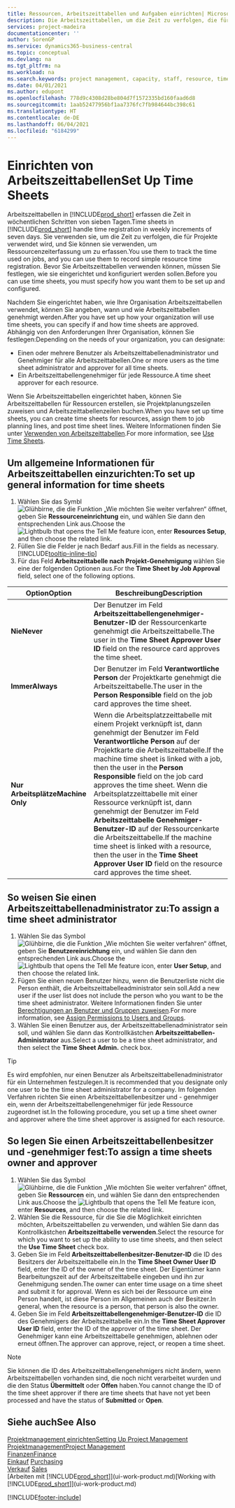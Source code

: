 ```yaml
---
title: Ressourcen, Arbeitszeittabellen und Aufgaben einrichten| Microsoft Docs
description: Die Arbeitszeittabellen, um die Zeit zu verfolgen, die für Projekte verwendet wurde und Ressourcen verwendet wurde und halfen Ihnen mit Projektmanagement, der Stellenbesetzung und der Kapazität
services: project-madeira
documentationcenter: ''
author: SorenGP
ms.service: dynamics365-business-central
ms.topic: conceptual
ms.devlang: na
ms.tgt_pltfrm: na
ms.workload: na
ms.search.keywords: project management, capacity, staff, resource, time sheet
ms.date: 04/01/2021
ms.author: edupont
ms.openlocfilehash: 778d9c4308d28be804d7f1572335bd160faad6d8
ms.sourcegitcommit: 1aab52477956bf1aa7376fc7fb984644bc398c61
ms.translationtype: HT
ms.contentlocale: de-DE
ms.lasthandoff: 06/04/2021
ms.locfileid: "6184299"
---
```

# <a name="set-up-time-sheets"></a><span data-ttu-id="673e5-103">Einrichten von Arbeitszeittabellen</span><span class="sxs-lookup"><span data-stu-id="673e5-103">Set Up Time Sheets</span></span>
<span data-ttu-id="673e5-104">Arbeitszeittabellen in [!INCLUDE[prod_short](includes/prod_short.md)] erfassen die Zeit in wöchentlichen Schritten von sieben Tagen.</span><span class="sxs-lookup"><span data-stu-id="673e5-104">Time sheets in [!INCLUDE[prod_short](includes/prod_short.md)] handle time registration in weekly increments of seven days.</span></span> <span data-ttu-id="673e5-105">Sie verwenden sie, um die Zeit zu verfolgen, die für Projekte verwendet wird, und Sie können sie verwenden, um Ressourcenzeiterfassung um zu erfassen.</span><span class="sxs-lookup"><span data-stu-id="673e5-105">You use them to track the time used on jobs, and you can use them to record simple resource time registration.</span></span> <span data-ttu-id="673e5-106">Bevor Sie Arbeitszeittabellen verwenden können, müssen Sie festlegen, wie sie eingerichtet und konfiguriert werden sollen.</span><span class="sxs-lookup"><span data-stu-id="673e5-106">Before you can use time sheets, you must specify how you want them to be set up and configured.</span></span>

<span data-ttu-id="673e5-107">Nachdem Sie eingerichtet haben, wie Ihre Organisation Arbeitszeittabellen verwendet, können Sie angeben, wann und wie Arbeitszeittabellen genehmigt werden.</span><span class="sxs-lookup"><span data-stu-id="673e5-107">After you have set up how your organization will use time sheets, you can specify if and how time sheets are approved.</span></span> <span data-ttu-id="673e5-108">Abhängig von den Anforderungen Ihrer Organisation, können Sie festlegen:</span><span class="sxs-lookup"><span data-stu-id="673e5-108">Depending on the needs of your organization, you can designate:</span></span>

* <span data-ttu-id="673e5-109">Einen oder mehrere Benutzer als Arbeitszeittabellenadministrator und Genehmiger für alle Arbeitszeittabellen.</span><span class="sxs-lookup"><span data-stu-id="673e5-109">One or more users as the time sheet administrator and approver for all time sheets.</span></span>
* <span data-ttu-id="673e5-110">Ein Arbeitszeittabellengenehmiger für jede Ressource.</span><span class="sxs-lookup"><span data-stu-id="673e5-110">A time sheet approver for each resource.</span></span>

<span data-ttu-id="673e5-111">Wenn Sie Arbeitszeittabellen eingerichtet haben, können Sie Arbeitszeittabellen für Ressourcen erstellen, sie Projektplanungszeilen zuweisen und Arbeitszeittabellenzeilen buchen.</span><span class="sxs-lookup"><span data-stu-id="673e5-111">When you have set up time sheets, you can create time sheets for resources, assign them to job planning lines, and post time sheet lines.</span></span> <span data-ttu-id="673e5-112">Weitere Informationen finden Sie unter [Verwenden von Arbeitszeittabellen](projects-how-use-time-sheets.md).</span><span class="sxs-lookup"><span data-stu-id="673e5-112">For more information, see [Use Time Sheets](projects-how-use-time-sheets.md).</span></span>

## <a name="to-set-up-general-information-for-time-sheets"></a><span data-ttu-id="673e5-113">Um allgemeine Informationen für Arbeitszeittabellen einzurichten:</span><span class="sxs-lookup"><span data-stu-id="673e5-113">To set up general information for time sheets</span></span>
1. <span data-ttu-id="673e5-114">Wählen Sie das Symbl ![Glühbirne, die die Funktion „Wie möchten Sie weiter verfahren“ öffnet](media/ui-search/search_small.png "Was möchten Sie tun?"), geben Sie **Ressourceneinrichtung** ein, und wählen Sie dann den entsprechenden Link aus.</span><span class="sxs-lookup"><span data-stu-id="673e5-114">Choose the ![Lightbulb that opens the Tell Me feature](media/ui-search/search_small.png "Tell me what you want to do") icon, enter **Resources Setup**, and then choose the related link.</span></span>  
2. <span data-ttu-id="673e5-115">Füllen Sie die Felder je nach Bedarf aus.</span><span class="sxs-lookup"><span data-stu-id="673e5-115">Fill in the fields as necessary.</span></span> [!INCLUDE[tooltip-inline-tip](includes/tooltip-inline-tip_md.md)]
3. <span data-ttu-id="673e5-116">Für das Feld **Arbeitszeittabelle nach Projekt-Genehmigung** wählen Sie eine der folgenden Optionen aus.</span><span class="sxs-lookup"><span data-stu-id="673e5-116">For the **Time Sheet by Job Approval** field, select one of the following options.</span></span>

| <span data-ttu-id="673e5-117">Option</span><span class="sxs-lookup"><span data-stu-id="673e5-117">Option</span></span> | <span data-ttu-id="673e5-118">Beschreibung</span><span class="sxs-lookup"><span data-stu-id="673e5-118">Description</span></span> |
| --- | --- |
| <span data-ttu-id="673e5-119">**Nie**</span><span class="sxs-lookup"><span data-stu-id="673e5-119">**Never**</span></span> |<span data-ttu-id="673e5-120">Der Benutzer im Feld **Arbeitszeittabellengenehmiger-Benutzer-ID** der Ressourcenkarte genehmigt die Arbeitszeittabelle.</span><span class="sxs-lookup"><span data-stu-id="673e5-120">The user in the **Time Sheet Approver User ID** field on the resource card approves the time sheet.</span></span> |
| <span data-ttu-id="673e5-121">**Immer**</span><span class="sxs-lookup"><span data-stu-id="673e5-121">**Always**</span></span> |<span data-ttu-id="673e5-122">Der Benutzer im Feld **Verantwortliche Person** der Projektkarte genehmigt die Arbeitszeittabelle.</span><span class="sxs-lookup"><span data-stu-id="673e5-122">The user in the **Person Responsible** field on the job card approves the time sheet.</span></span> |
| <span data-ttu-id="673e5-123">**Nur Arbeitsplätze**</span><span class="sxs-lookup"><span data-stu-id="673e5-123">**Machine Only**</span></span> |<span data-ttu-id="673e5-124">Wenn die Arbeitsplatzzeittabelle mit einem Projekt verknüpft ist, dann genehmigt der Benutzer im Feld **Verantwortliche Person** auf der Projektkarte die Arbeitszeittabelle.</span><span class="sxs-lookup"><span data-stu-id="673e5-124">If the machine time sheet is linked with a job, then the user in the **Person Responsible** field on the job card approves the time sheet.</span></span> <span data-ttu-id="673e5-125">Wenn die Arbeitsplatzzeittabelle mit einer Ressource verknüpft ist, dann genehmigt der Benutzer im Feld **Arbeitszeittabelle Genehmiger-Benutzer-ID** auf der Ressourcenkarte die Arbeitszeittabelle.</span><span class="sxs-lookup"><span data-stu-id="673e5-125">If the machine time sheet is linked with a resource, then the user in the **Time Sheet Approver User ID** field on the resource card approves the time sheet.</span></span> |

## <a name="to-assign-a-time-sheet-administrator"></a><span data-ttu-id="673e5-126">So weisen Sie einen Arbeitszeittabellenadministrator zu:</span><span class="sxs-lookup"><span data-stu-id="673e5-126">To assign a time sheet administrator</span></span>
1. <span data-ttu-id="673e5-127">Wählen Sie das Symbol ![Glühbirne, die die Funktion „Wie möchten Sie weiter verfahren“ öffnet](media/ui-search/search_small.png "Was möchten Sie tun?"), geben Sie **Benutzereinrichtung** ein, und wählen Sie dann den entsprechenden Link aus.</span><span class="sxs-lookup"><span data-stu-id="673e5-127">Choose the ![Lightbulb that opens the Tell Me feature](media/ui-search/search_small.png "Tell me what you want to do") icon, enter **User Setup**, and then choose the related link.</span></span>  
2. <span data-ttu-id="673e5-128">Fügen Sie einen neuen Benutzer hinzu, wenn die Benutzerliste nicht die Person enthält, die Arbeitszeittabelleadministrator sein soll.</span><span class="sxs-lookup"><span data-stu-id="673e5-128">Add a new user if the user list does not include the person who you want to be the time sheet administrator.</span></span> <span data-ttu-id="673e5-129">Weitere Informationen finden Sie unter [Berechtigungen an Benutzer und Gruppen zuweisen](ui-define-granular-permissions.md).</span><span class="sxs-lookup"><span data-stu-id="673e5-129">For more information, see [Assign Permissions to Users and Groups](ui-define-granular-permissions.md).</span></span>
3. <span data-ttu-id="673e5-130">Wählen Sie einen Benutzer aus, der Arbeitszeittabellenadministrator sein soll, und wählen Sie dann das Kontrollkästchen **Arbeitszeittabellen-Administrator** aus.</span><span class="sxs-lookup"><span data-stu-id="673e5-130">Select a user to be a time sheet administrator, and then select the **Time Sheet Admin.** check box.</span></span>  

> [!TIP]  
>   <span data-ttu-id="673e5-131">Es wird empfohlen, nur einen Benutzer als Arbeitszeittabellenadministrator für ein Unternehmen festzulegen.</span><span class="sxs-lookup"><span data-stu-id="673e5-131">It is recommended that you designate only one user to be the time sheet administrator for a company.</span></span> <span data-ttu-id="673e5-132">Im folgenden Verfahren richten Sie einen Arbeitszeittabellenbesitzer und - genehmiger ein, wenn der Arbeitszeittabellengenehmiger für jede Ressource zugeordnet ist.</span><span class="sxs-lookup"><span data-stu-id="673e5-132">In the following procedure, you set up a time sheet owner and approver where the time sheet approver is assigned for each resource.</span></span>  

## <a name="to-assign-a-time-sheets-owner-and-approver"></a><span data-ttu-id="673e5-133">So legen Sie einen Arbeitszeittabellenbesitzer und -genehmiger fest:</span><span class="sxs-lookup"><span data-stu-id="673e5-133">To assign a time sheets owner and approver</span></span>
1. <span data-ttu-id="673e5-134">Wählen Sie das Symbol ![Glühbirne, die die Funktion „Wie möchten Sie weiter verfahren“ öffnet](media/ui-search/search_small.png "Was möchten Sie tun?"), geben Sie **Ressourcen** ein, und wählen Sie dann den entsprechenden Link aus.</span><span class="sxs-lookup"><span data-stu-id="673e5-134">Choose the ![Lightbulb that opens the Tell Me feature](media/ui-search/search_small.png "Tell me what you want to do") icon, enter **Resources**, and then choose the related link.</span></span>
2. <span data-ttu-id="673e5-135">Wählen Sie die Ressource, für die Sie die Möglichkeit einrichten möchten, Arbeitszeittabellen zu verwenden, und wählen Sie dann das Kontrollkästchen **Arbeitszeittabelle verwenden**.</span><span class="sxs-lookup"><span data-stu-id="673e5-135">Select the resource for which you want to set up the ability to use time sheets, and then select the **Use Time Sheet** check box.</span></span>  
3. <span data-ttu-id="673e5-136">Geben Sie im Feld **Arbeitszeittabellenbesitzer-Benutzer-ID** die ID des Besitzers der Arbeitszeittabelle ein.</span><span class="sxs-lookup"><span data-stu-id="673e5-136">In the **Time Sheet Owner User ID** field, enter the ID of the owner of the time sheet.</span></span> <span data-ttu-id="673e5-137">Der Eigentümer kann Bearbeitungszeit auf der Arbeitszeittabelle eingeben und ihn zur Genehmigung senden.</span><span class="sxs-lookup"><span data-stu-id="673e5-137">The owner can enter time usage on a time sheet and submit it for approval.</span></span> <span data-ttu-id="673e5-138">Wenn es sich bei der Ressource um eine Person handelt, ist diese Person im Allgemeinen auch der Besitzer.</span><span class="sxs-lookup"><span data-stu-id="673e5-138">In general, when the resource is a person, that person is also the owner.</span></span>  
4. <span data-ttu-id="673e5-139">Geben Sie im Feld **Arbeitszeittabellengenehmiger-Benutzer-ID** die ID des Genehmigers der Arbeitszeittabelle ein.</span><span class="sxs-lookup"><span data-stu-id="673e5-139">In the **Time Sheet Approver User ID** field, enter the ID of the approver of the time sheet.</span></span> <span data-ttu-id="673e5-140">Der Genehmiger kann eine Arbeitszeittabelle genehmigen, ablehnen oder erneut öffnen.</span><span class="sxs-lookup"><span data-stu-id="673e5-140">The approver can approve, reject, or reopen a time sheet.</span></span>  

> [!NOTE]  
>   <span data-ttu-id="673e5-141">Sie können die ID des Arbeitszeittabellengenehmigers nicht ändern, wenn Arbeitszeittabellen vorhanden sind, die noch nicht verarbeitet wurden und die den Status **Übermittelt** oder **Offen** haben.</span><span class="sxs-lookup"><span data-stu-id="673e5-141">You cannot change the ID of the time sheet approver if there are time sheets that have not yet been processed and have the status of **Submitted** or **Open**.</span></span>

## <a name="see-also"></a><span data-ttu-id="673e5-142">Siehe auch</span><span class="sxs-lookup"><span data-stu-id="673e5-142">See Also</span></span>
[<span data-ttu-id="673e5-143">Projektmanagement einrichten</span><span class="sxs-lookup"><span data-stu-id="673e5-143">Setting Up Project Management</span></span>](projects-setup-projects.md)  
[<span data-ttu-id="673e5-144">Projektmanagement</span><span class="sxs-lookup"><span data-stu-id="673e5-144">Project Management</span></span>](projects-manage-projects.md)  
[<span data-ttu-id="673e5-145">Finanzen</span><span class="sxs-lookup"><span data-stu-id="673e5-145">Finance</span></span>](finance.md)  
<span data-ttu-id="673e5-146">[Einkauf](purchasing-manage-purchasing.md)       </span><span class="sxs-lookup"><span data-stu-id="673e5-146">[Purchasing](purchasing-manage-purchasing.md)       </span></span>  
<span data-ttu-id="673e5-147">[Verkauf](sales-manage-sales.md)    </span><span class="sxs-lookup"><span data-stu-id="673e5-147">[Sales](sales-manage-sales.md)    </span></span>  
<span data-ttu-id="673e5-148">[Arbeiten mit [!INCLUDE[prod_short](includes/prod_short.md)]](ui-work-product.md)</span><span class="sxs-lookup"><span data-stu-id="673e5-148">[Working with [!INCLUDE[prod_short](includes/prod_short.md)]](ui-work-product.md)</span></span>  


[!INCLUDE[footer-include](includes/footer-banner.md)]